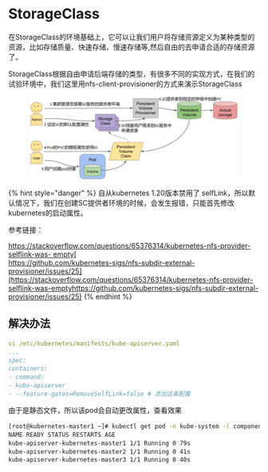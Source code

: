 # StorageClass

在StorageClass的环境基础上，它可以让我们用户将存储资源定义为某种类型的资源，比如存储质量、快速存储、慢速存储等,然后自由的去申请合适的存储资源了。

StorageClass根据自由申请后端存储的类型，有很多不同的实现方式，在我们的试验环境中，我们这里用nfs-client-provisioner的方式来演示StorageClass

<figure><img src="../../../../.gitbook/assets/image (15) (1).png" alt=""><figcaption></figcaption></figure>

{% hint style="danger" %}
自从kubernetes 1.20版本禁用了 selfLink，所以默认情况下，我们在创建SC提供者环境的时候，会发生报错，只能首先修改kubernetes的启动属性。

参考链接：

[https://stackoverflow.com/questions/65376314/kubernetes-nfs-provider-selflink-was- empty](https://stackoverflow.com/questions/65376314/kubernetes-nfs-provider-selflink-was-emptyhttps://github.com/kubernetes-sigs/nfs-subdir-external-provisioner/issues/25)[
\
https://github.com/kubernetes-sigs/nfs-subdir-external-provisioner/issues/25](https://stackoverflow.com/questions/65376314/kubernetes-nfs-provider-selflink-was-emptyhttps://github.com/kubernetes-sigs/nfs-subdir-external-provisioner/issues/25)
{% endhint %}

## 解决办法

```yaml
vi /etc/kubernetes/manifests/kube-apiserver.yaml
...
spec:
containers:
- command:
- kube-apiserver
- --feature-gates=RemoveSelfLink=false # 添加这条配置
```

由于是静态文件，所以该pod会自动更改属性，查看效果

```bash
[root@kubernetes-master1 ~]# kubectl get pod -n kube-system -l component=kube-apiserver
NAME READY STATUS RESTARTS AGE
kube-apiserver-kubernetes-master1 1/1 Running 0 79s
kube-apiserver-kubernetes-master2 1/1 Running 0 41s
kube-apiserver-kubernetes-master3 1/1 Running 0 40s
```
